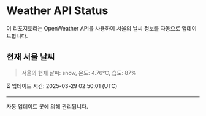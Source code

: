 
# Weather API Status

이 리포지토리는 OpenWeather API를 사용하여 서울의 날씨 정보를 자동으로 업데이트합니다.

## 현재 서울 날씨
> 서울의 현재 날씨: snow, 온도: 4.76°C, 습도: 87%

⏳ 업데이트 시간: 2025-03-29 02:50:01 (UTC)

---
자동 업데이트 봇에 의해 관리됩니다.
